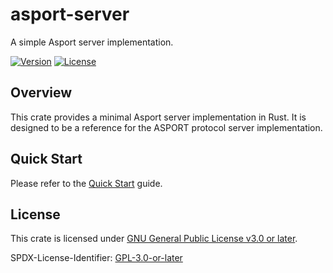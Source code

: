 # asport-server

A simple Asport server implementation.

[![Version](https://img.shields.io/crates/v/asport-server.svg?style=flat)](https://crates.io/crates/asport-server)
[![License](https://img.shields.io/crates/l/asport-server.svg?style=flat)](https://github.com/AkinoKaede/asport/blob/main/LICENSE)

## Overview

This crate provides a minimal Asport server implementation in Rust. It is designed to be a reference for the ASPORT protocol server implementation.

## Quick Start

Please refer to the [Quick Start](https://github.com/AkinoKaede/asport/blob/main/QUICK_START.md) guide.

## License
This crate is licensed under [GNU General Public License v3.0 or later](https://github.com/AkinoKaede/asport/blob/main/LICENSE).

SPDX-License-Identifier: [GPL-3.0-or-later](https://spdx.org/licenses/GPL-3.0-or-later.html)